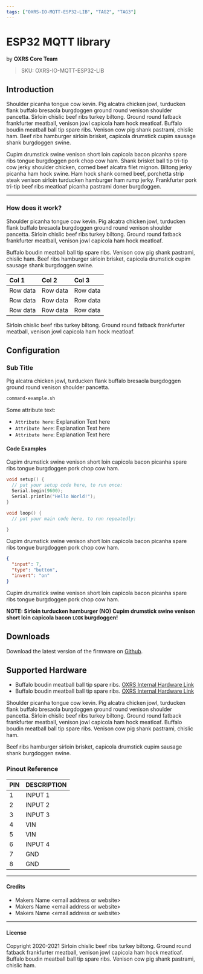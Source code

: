 ```yaml
---
tags: ["OXRS-IO-MQTT-ESP32-LIB", "TAG2", "TAG3"]
---
```

# ESP32 MQTT library
<p class="maker">by <b>OXRS Core Team</b></p>

> SKU: OXRS-IO-MQTT-ESP32-LIB

## Introduction
Shoulder picanha tongue cow kevin. Pig alcatra chicken jowl, turducken flank buffalo bresaola burgdoggen ground round venison shoulder pancetta. Sirloin chislic beef ribs turkey biltong. Ground round fatback frankfurter meatball, venison jowl capicola ham hock meatloaf. Buffalo boudin meatball ball tip spare ribs. Venison cow pig shank pastrami, chislic ham. Beef ribs hamburger sirloin brisket, capicola drumstick cupim sausage shank burgdoggen swine.

Cupim drumstick swine venison short loin capicola bacon picanha spare ribs tongue burgdoggen pork chop cow ham. Shank brisket ball tip tri-tip cow jerky shoulder chicken, corned beef alcatra filet mignon. Biltong jerky picanha ham hock swine. Ham hock shank corned beef, porchetta strip steak venison sirloin turducken hamburger ham rump jerky. Frankfurter pork tri-tip beef ribs meatloaf picanha pastrami doner burgdoggen.

---

### How does it work?
Shoulder picanha tongue cow kevin. Pig alcatra chicken jowl, turducken flank buffalo bresaola burgdoggen ground round venison shoulder pancetta. Sirloin chislic beef ribs turkey biltong. Ground round fatback frankfurter meatball, venison jowl capicola ham hock meatloaf. 

Buffalo boudin meatball ball tip spare ribs. Venison cow pig shank pastrami, chislic ham. Beef ribs hamburger sirloin brisket, capicola drumstick cupim sausage shank burgdoggen swine.

| Col 1         | Col 2        | Col 3      |
| :------------ |:-------------| :--------- |
| Row data     | Row data      |  Row data  |
| Row data     | Row data      |  Row data  |
| Row data     | Row data      |  Row data  |

Sirloin chislic beef ribs turkey biltong. Ground round fatback frankfurter meatball, venison jowl capicola ham hock meatloaf. 

## Configuration
### Sub Title
Pig alcatra chicken jowl, turducken flank buffalo bresaola burgdoggen ground round venison shoulder pancetta.

```sh
command-example.sh
```

Some attribute text:
- `Attribute here`: Explanation Text here
- `Attribute here`: Explanation Text here
- `Attribute here`: Explanation Text here


#### Code Examples

Cupim drumstick swine venison short loin capicola bacon picanha spare ribs tongue burgdoggen pork chop cow ham.

```c
void setup() {
  // put your setup code here, to run once:
  Serial.begin(9600);
  Serial.println("Hello World!");
}

void loop() {
  // put your main code here, to run repeatedly:

}
```


Cupim drumstick swine venison short loin capicola bacon picanha spare ribs tongue burgdoggen pork chop cow ham.

```json
{ 
  "input": 7, 
  "type": "button", 
  "invert": "on" 
}
```

Cupim drumstick swine venison short loin capicola bacon picanha spare ribs tongue burgdoggen pork chop cow ham.

**NOTE: Sirloin turducken hamburger (NO) Cupim drumstick swine venison short loin capicola bacon `LOOK` burgdoggen!**

## Downloads
Download the latest version of the firmware on [Github](https://github.com/OXRS-IO/OXRS-IO-WEBSITE).

## Supported Hardware
- Buffalo boudin meatball ball tip spare ribs. [OXRS Internal Hardware Link](/docs/hardware/controllers/rack32.html)
- Buffalo boudin meatball ball tip spare ribs. [OXRS Internal Hardware Link](/docs/hardware/controllers/rack32.html)

Shoulder picanha tongue cow kevin. Pig alcatra chicken jowl, turducken flank buffalo bresaola burgdoggen ground round venison shoulder pancetta. Sirloin chislic beef ribs turkey biltong. Ground round fatback frankfurter meatball, venison jowl capicola ham hock meatloaf. Buffalo boudin meatball ball tip spare ribs. Venison cow pig shank pastrami, chislic ham. 

Beef ribs hamburger sirloin brisket, capicola drumstick cupim sausage shank burgdoggen swine.

### Pinout Reference

|PIN|DESCRIPTION|
|:--|:----------|
|1  |INPUT 1    |
|2  |INPUT 2    |
|3  |INPUT 3    |
|4  |VIN        |
|5  |VIN        |
|6  |INPUT 4    |
|7  |GND        |
|8  |GND        |

---

#### Credits
 - Makers Name <email address or website\>
 - Makers Name <email address or website\>
 - Makers Name <email address or website\>

 ---


#### License
Copyright 2020-2021 Sirloin chislic beef ribs turkey biltong. Ground round fatback frankfurter meatball, venison jowl capicola ham hock meatloaf. Buffalo boudin meatball ball tip spare ribs. Venison cow pig shank pastrami, chislic ham. 
